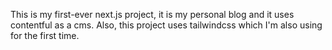 This is my first-ever next.js project, it is my personal blog and it uses contentful as a cms.
Also, this project uses tailwindcss which I'm also using for the first time.
